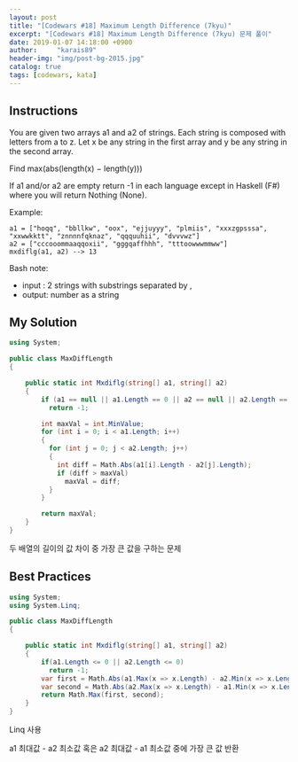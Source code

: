 ```yaml
---
layout: post
title: "[Codewars #18] Maximum Length Difference (7kyu)"
excerpt: "[Codewars #18] Maximum Length Difference (7kyu) 문제 풀이"
date: 2019-01-07 14:18:00 +0900
author:     "karais89"
header-img: "img/post-bg-2015.jpg"
catalog: true
tags: [codewars, kata]
---
```


## Instructions

You are given two arrays a1 and a2 of strings. Each string is composed with letters from a to z. Let x be any string in the first array and y be any string in the second array.

Find max(abs(length(x) − length(y)))

If a1 and/or a2 are empty return -1 in each language except in Haskell (F#) where you will return Nothing (None).

Example:

```
a1 = ["hoqq", "bbllkw", "oox", "ejjuyyy", "plmiis", "xxxzgpsssa", "xxwwkktt", "znnnnfqknaz", "qqquuhii", "dvvvwz"]
a2 = ["cccooommaaqqoxii", "gggqaffhhh", "tttoowwwmmww"]
mxdiflg(a1, a2) --> 13
```

Bash note:
- input : 2 strings with substrings separated by ,
- output: number as a string

## My Solution

```csharp
using System;

public class MaxDiffLength
{

    public static int Mxdiflg(string[] a1, string[] a2)
    {
        if (a1 == null || a1.Length == 0 || a2 == null || a2.Length == 0)
          return -1;

        int maxVal = int.MinValue;
        for (int i = 0; i < a1.Length; i++)
        {
          for (int j = 0; j < a2.Length; j++)
          {
            int diff = Math.Abs(a1[i].Length - a2[j].Length);
            if (diff > maxVal)
              maxVal = diff;
          }
        }

        return maxVal;
    }
}
```

두 배열의 길이의 값 차이 중 가장 큰 값을 구하는 문제

## Best Practices

```csharp
using System;
using System.Linq;

public class MaxDiffLength
{

    public static int Mxdiflg(string[] a1, string[] a2)
    {
        if(a1.Length <= 0 || a2.Length <= 0)
          return -1;
        var first = Math.Abs(a1.Max(x => x.Length) - a2.Min(x => x.Length));
        var second = Math.Abs(a2.Max(x => x.Length) - a1.Min(x => x.Length));
        return Math.Max(first, second);
    }
}
```

Linq 사용

a1 최대값 - a2 최소값 혹은 a2 최대값 - a1 최소값 중에 가장 큰 값 반환